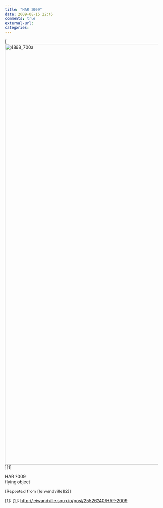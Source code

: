 ```yaml
---
title: "HAR 2009"
date: 2009-08-15 22:45
comments: true
external-url:
categories:
---
```

[<img src="http://4.asset.soup.io/asset/0425/4868_700a.jpeg" width="1039" height="1386" alt="4868_700a" />][1]

HAR 2009  
flying object

[Reposted from [leiwandville][2]]

  [1]: 
  [2]: http://leiwandville.soup.io/post/25526240/HAR-2009
